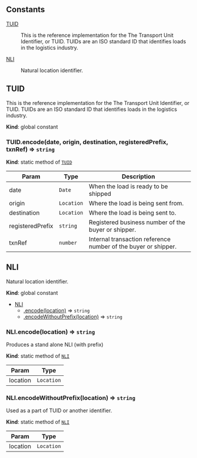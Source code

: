 ## Constants

<dl>
<dt><a href="#TUID">TUID</a></dt>
<dd><p>This is the reference implementation for the The Transport Unit Identifier,
or TUID. TUIDs are an ISO standard ID that identifies loads in the
logistics industry.</p>
</dd>
<dt><a href="#NLI">NLI</a></dt>
<dd><p>Natural location identifier.</p>
</dd>
</dl>

<a name="TUID"></a>

## TUID
This is the reference implementation for the The Transport Unit Identifier,
or TUID. TUIDs are an ISO standard ID that identifies loads in the
logistics industry.

**Kind**: global constant  
<a name="TUID.encode"></a>

### TUID.encode(date, origin, destination, registeredPrefix, txnRef) ⇒ <code>string</code>
**Kind**: static method of [<code>TUID</code>](#TUID)  

| Param | Type | Description |
| --- | --- | --- |
| date | <code>Date</code> | When the load is ready to be shipped |
| origin | <code>Location</code> | Where the load is being sent from. |
| destination | <code>Location</code> | Where the load is being sent to. |
| registeredPrefix | <code>string</code> | Registered business number of the buyer or shipper. |
| txnRef | <code>number</code> | Internal transaction reference number of the buyer or shipper. |

<a name="NLI"></a>

## NLI
Natural location identifier.

**Kind**: global constant  

* [NLI](#NLI)
    * [.encode(location)](#NLI.encode) ⇒ <code>string</code>
    * [.encodeWithoutPrefix(location)](#NLI.encodeWithoutPrefix) ⇒ <code>string</code>

<a name="NLI.encode"></a>

### NLI.encode(location) ⇒ <code>string</code>
Produces a stand alone NLI (with prefix)

**Kind**: static method of [<code>NLI</code>](#NLI)  

| Param | Type |
| --- | --- |
| location | <code>Location</code> | 

<a name="NLI.encodeWithoutPrefix"></a>

### NLI.encodeWithoutPrefix(location) ⇒ <code>string</code>
Used as a part of TUID or another identifier.

**Kind**: static method of [<code>NLI</code>](#NLI)  

| Param | Type |
| --- | --- |
| location | <code>Location</code> | 

